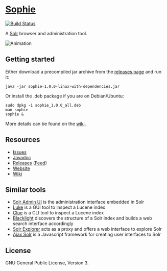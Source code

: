 # [Sophie](http://fengtan.github.io/sophie/)

[![Build Status](https://travis-ci.org/fengtan/sophie.svg?branch=master)](https://travis-ci.org/fengtan/sophie)

A [Solr](http://lucene.apache.org/solr/) browser and administration tool.

![Animation](https://raw.github.com/fengtan/sophie/master/anim.gif)

## Getting started

Either download a precompiled jar archive from the [releases page](https://github.com/fengtan/sophie/releases) and run it:

    java -jar sophie-1.0.0-linux-with-dependencies.jar

Or install the .deb package if you are on Debian/Ubuntu:

    sudo dpkg -i sophie_1.0.0_all.deb
    man sophie
    sophie &

More details can be found on the [wiki](https://github.com/fengtan/sophie/wiki/).

## Resources

- [Issues](https://github.com/fengtan/sophie/issues)
- [Javadoc](http://fengtan.github.io/sophie/javadoc/)
- [Releases](https://github.com/fengtan/sophie/releases) ([Feed](https://github.com/fengtan/sophie/releases.atom))
- [Website](http://fengtan.github.io/sophie/)
- [Wiki](https://github.com/fengtan/sophie/wiki)

## Similar tools

- [Solr Admin UI](https://cwiki.apache.org/confluence/display/solr/Overview+of+the+Solr+Admin+UI) is the administration interface embedded in Solr
- [Luke](https://github.com/DmitryKey/luke) is a GUI tool to inspect a Lucene index
- [Clue](https://github.com/javasoze/clue) is a CLI tool to inspect a Lucene index
- [Blacklight](https://github.com/projectblacklight/blacklight) discovers the structure of a Solr index and builds a web search interface accordingly
- [Solr Explorer](https://github.com/cominvent/solr-explorer) acts as a proxy and offers a web interface to explore Solr
- [Ajax Solr](https://github.com/evolvingweb/ajax-solr) is a Javascript framework for creating user interfaces to Solr

## License

GNU General Public License, Version 3.
